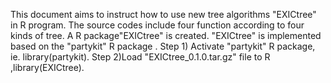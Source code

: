This document aims to instruct how to use new tree algorithms "EXICtree" in R program. The source codes  include four function according to  four kinds of tree. 
A  R package"EXICtree" is created. "EXICtree" is implemented based on the "partykit" R package .
Step 1) Activate "partykit" R package, ie. library(partykit).
Step 2)Load "EXICtree_0.1.0.tar.gz" file to R ,library(EXICtree).
